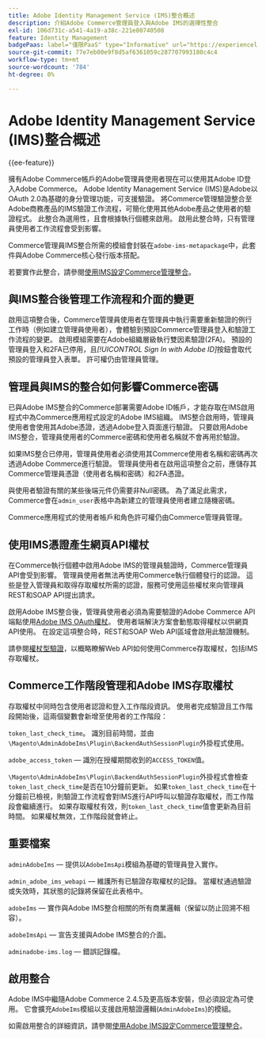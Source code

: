 ```yaml
---
title: Adobe Identity Management Service (IMS)整合概述
description: 介紹Adobe Commerce管理員登入與Adobe IMS的選擇性整合
exl-id: 106d731c-a541-4a19-a38c-221e80740508
feature: Identity Management
badgePaas: label="僅限PaaS" type="Informative" url="https://experienceleague.adobe.com/zh-hant/docs/commerce/user-guides/product-solutions" tooltip="僅適用於雲端專案(Adobe管理的PaaS基礎結構)和內部部署專案的Adobe Commerce 。"
source-git-commit: 77e7eb00e9f8d5af6361059c287707993180c4c4
workflow-type: tm+mt
source-wordcount: '784'
ht-degree: 0%

---
```


# Adobe Identity Management Service (IMS)整合概述

{{ee-feature}}

擁有Adobe Commerce帳戶的Adobe管理員使用者現在可以使用其Adobe ID登入Adobe Commerce。 Adobe Identity Management Service (IMS)是Adobe以OAuth 2.0為基礎的身分管理功能，可支援驗證。 將Commerce管理驗證整合至Adobe商務產品的IMS驗證工作流程，可簡化使用其他Adobe產品之使用者的驗證程式。 此整合為選用性，且會根據執行個體來啟用。 啟用此整合時，只有管理員使用者工作流程會受到影響。 

Commerce管理員IMS整合所需的模組會封裝在`adobe-ims-metapackage`中，此套件與Adobe Commerce核心發行版本搭配。

若要實作此整合，請參閱[使用IMS設定Commerce管理整合](./adobe-ims-config.md)。

## 與IMS整合後管理工作流程和介面的變更

啟用這項整合後，Commerce管理員使用者在管理員中執行需要重新驗證的例行工作時（例如建立管理員使用者），會體驗到預設Commerce管理員登入和驗證工作流程的變更。 啟用模組需要在Adobe組織層級執行雙因素驗證(2FA)。 預設的管理員登入和2FA已停用，且&#x200B;_[!UICONTROL Sign In with Adobe ID]_&#x200B;按鈕會取代預設的管理員登入表單。 許可權仍由管理員管理。

## 管理員與IMS的整合如何影響Commerce密碼

已與Adobe IMS整合的Commerce部署需要Adobe ID帳戶，才能存取在IMS啟用程式中為Commerce應用程式設定的Adobe IMS組織。  IMS整合啟用時，管理員使用者會使用其Adobe憑證，透過Adobe登入頁面進行驗證。 只要啟用Adobe IMS整合，管理員使用者的Commerce密碼和使用者名稱就不會再用於驗證。

如果IMS整合已停用，管理員使用者必須使用其Commerce使用者名稱和密碼再次透過Adobe Commerce進行驗證。 管理員使用者在啟用這項整合之前，應儲存其Commerce管理員憑證（使用者名稱和密碼）和2FA憑證。

與使用者驗證有關的某些後端元件仍需要非Null密碼。 為了滿足此需求，Commerce會在`admin_user`表格中為新建立的管理員使用者建立隨機密碼。

Commerce應用程式的使用者帳戶和角色許可權仍由Commerce管理員管理。


## 使用IMS憑證產生網頁API權杖

在Commerce執行個體中啟用Adobe IMS的管理員驗證時，Commerce管理員API會受到影響。 管理員使用者無法再使用Commerce執行個體發行的認證。 這些是登入管理員和取得存取權杖所需的認證，服務可使用這些權杖來向管理員REST和SOAP API提出請求。

啟用Adobe IMS整合後，管理員使用者必須為需要驗證的Adobe Commerce API端點使用[Adobe IMS OAuth權杖](https://developer.adobe.com/developer-console/docs/guides/authentication/OAuthIntegration/)。 使用者端解決方案會動態取得權杖以供網頁API使用。 在設定這項整合時，REST和SOAP Web API區域會啟用此驗證機制。

請參閱[權杖型驗證](https://developer.adobe.com/commerce/webapi/get-started/authentication/gs-authentication-token/)，以概略瞭解Web API如何使用Commerce存取權杖，包括IMS存取權杖。

## Commerce工作階段管理和Adobe IMS存取權杖

存取權杖中同時包含使用者認證和登入工作階段資訊。 使用者完成驗證且工作階段開始後，這兩個變數會新增至使用者的工作階段：

`token_last_check_time`。 識別目前時間，並由`\Magento\AdminAdobeIms\Plugin\BackendAuthSessionPlugin`外掛程式使用。

`adobe_access_token` — 識別在授權期間收到的`ACCESS_TOKEN`值。

`\Magento\AdminAdobeIms\Plugin\BackendAuthSessionPlugin`外掛程式會檢查`token_last_check_time`是否在10分鐘前更新。 如果`token_last_check_time`在十分鐘前已檢視，則驗證工作流程會對IMS進行API呼叫以驗證存取權杖，而工作階段會繼續進行。 如果存取權杖有效，則`token_last_check_time`值會更新為目前時間。 如果權杖無效，工作階段就會終止。

## 重要檔案

`adminAdobeIms` — 提供以`AdobeImsApi`模組為基礎的管理員登入實作。

`admin_adobe_ims_webapi` — 維護所有已驗證存取權杖的記錄。 當權杖通過驗證或失效時，其狀態的記錄將保留在此表格中。

`adobeIms` — 實作與Adobe IMS整合相關的所有商業邏輯（保留以防止回溯不相容）。

`adobeImsApi` — 宣告支援與Adobe IMS整合的介面。

`adminadobe-ims.log` — 錯誤記錄檔。

## 啟用整合

Adobe IMS中繼隨Adobe Commerce 2.4.5及更高版本安裝，但必須設定為可使用。 它會擴充`AdobeIms`模組以支援啟用驗證邏輯(`AdminAdobeIms`)的模組。

如需啟用整合的詳細資訊，請參閱[使用Adobe IMS設定Commerce管理整合](./adobe-ims-config.md)。
